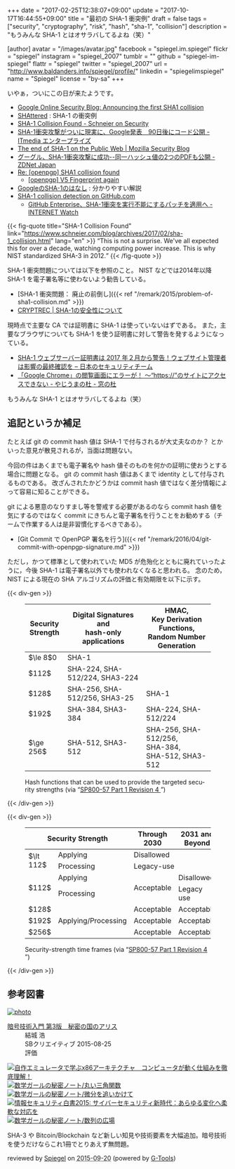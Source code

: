 +++
date = "2017-02-25T12:38:07+09:00"
update = "2017-10-17T16:44:55+09:00"
title = "最初の SHA-1 衝突例"
draft = false
tags = ["security", "cryptography", "risk", "hash", "sha-1", "collision"]
description = "もうみんな SHA-1 とはオサラバしてるよね（笑）"

[author]
  avatar = "/images/avatar.jpg"
  facebook = "spiegel.im.spiegel"
  flickr = "spiegel"
  instagram = "spiegel_2007"
  tumblr = ""
  github = "spiegel-im-spiegel"
  flattr = "spiegel"
  twitter = "spiegel_2007"
  url = "http://www.baldanders.info/spiegel/profile/"
  linkedin = "spiegelimspiegel"
  name = "Spiegel"
  license = "by-sa"
+++

いやぁ，ついにこの日が来たようです。

- [Google Online Security Blog: Announcing the first SHA1 collision](https://security.googleblog.com/2017/02/announcing-first-sha1-collision.html)
- [SHAttered](https://shattered.it/) : SHA-1 の衝突例
- [SHA-1 Collision Found - Schneier on Security](https://www.schneier.com/blog/archives/2017/02/sha-1_collision.html)
- [SHA-1衝突攻撃がついに現実に、Google発表　90日後にコード公開 - ITmedia エンタープライズ](http://www.itmedia.co.jp/enterprise/articles/1702/24/news067.html)
- [The end of SHA-1 on the Public Web | Mozilla Security Blog](https://blog.mozilla.org/security/2017/02/23/the-end-of-sha-1-on-the-public-web/)
- [グーグル、SHA-1衝突攻撃に成功--同一ハッシュ値の2つのPDFも公開 - ZDNet Japan](https://japan.zdnet.com/article/35097102/)
- [Re: [openpgp] SHA1 collision found](https://mailarchive.ietf.org/arch/msg/openpgp/AjJ3BHzd2c9K2KQ3DTk9Ry_QVYM)
    - [[openpgp] V5 Fingerprint again](https://mailarchive.ietf.org/arch/msg/openpgp/_uV_coJ0CYayv_2ptJMuSraJhws)
- [GoogleのSHA-1のはなし](https://www.slideshare.net/herumi/googlesha1) : 分かりやすい解説
- [SHA-1 collision detection on GitHub.com](https://github.com/blog/2338-sha-1-collision-detection-on-github-com)
    - [GitHub Enterprise、SHA-1衝突を実行不能にするパッチを適用へ -INTERNET Watch](http://internet.watch.impress.co.jp/docs/news/1050486.html)

{{< fig-quote title="SHA-1 Collision Found" link="https://www.schneier.com/blog/archives/2017/02/sha-1_collision.html" lang="en" >}}
<q>This is not a surprise. We've all expected this for over a decade, watching computing power increase. This is why NIST standardized SHA-3 in 2012.</q>
{{< /fig-quote >}}

SHA-1 衝突問題については以下を参照のこと。
NIST などでは2014年以降 SHA-1 を電子署名等に使わないよう勧告している。

- [SHA-1 衝突問題： 廃止の前倒し]({{< ref "/remark/2015/problem-of-sha1-collision.md" >}})
- [CRYPTREC | SHA-1の安全性について](http://www.cryptrec.go.jp/topics/cryptrec_20151218_sha1_cryptanalysis.html)

現時点で主要な CA では証明書に SHA-1 は使っていないはずである。
また，主要なブラウザについても SHA-1 を使う証明書に対して警告を発するようになっている。

- [SHA-1 ウェブサーバー証明書は 2017 年２月から警告！ウェブサイト管理者は影響の最終確認を – 日本のセキュリティチーム](https://blogs.technet.microsoft.com/jpsecurity/2016/11/25/sha1countdown/)
- [「Google Chrome」の閲覧画面にエラーが！ ～“https://”のサイトにアクセスできない - やじうまの杜 - 窓の杜](http://forest.watch.impress.co.jp/docs/serial/yajiuma/1041798.html)

もうみんな SHA-1 とはオサラバしてるよね（笑）

## 追記というか補足

たとえば git の commit hash 値は SHA-1 で付与されるが大丈夫なのか？ とかいった意見が散見されるが，当面は問題ない。

今回の件はあくまでも電子署名や hash 値そのものを何かの証明に使おうとする場合に問題となる。
git の commit hash 値はあくまで identity として付与されるものである。
改ざんされたかどうかは commit hash 値ではなく差分情報によって容易に知ることができる。

git による悪意のなりすまし等を警戒する必要があるのなら commit hash 値を気にするのではなく commit にきちんと電子署名を行うことをお勧めする（チームで作業する人は是非習慣化するべきである）。

- [Git Commit で OpenPGP 署名を行う]({{< ref "/remark/2016/04/git-commit-with-openpgp-signature.md" >}})

ただし，かつて標準として使われていた MD5 が危殆化とともに廃れていったように，今後 SHA-1 は電子署名以外でも使われなくなると思われる。
念のため， NIST による現在の SHA アルゴリズムの評価と有効期限を以下に示す。

{{< div-gen >}}
<figure lang='en'>
<style>
main table.nist3 th  {
  vertical-align:middle;
  text-align: center;
}
main table.nist3 td  {
  //vertical-align:middle;
  text-align: center;
}
</style>
<table class="nist3">
<thead>
<tr>
<th>Security <br>Strength</th>
<th>Digital Signatures and <br>hash-only applications</th>
<th>HMAC,<br>Key Derivation Functions,<br>Random Number Generation</th>
</tr>
</thead>
<tbody>
<tr>
<td> $\le 8$0</td>
<td>SHA-1</td>
<td>&nbsp;</td>
</tr><tr>
<td>$112$</td>
<td>SHA-224, SHA-512/224, SHA3-224</td>
<td>&nbsp;</td>
</tr><tr>
<td>$128$</td>
<td>SHA-256, SHA-512/256, SHA3-25</td>
<td>SHA-1</td>
</tr><tr>
<td>$192$</td>
<td>SHA-384, SHA3-384</td>
<td>SHA-224, SHA-512/224</td>
</tr><tr>
<td>$\ge 256$</td>
<td>SHA-512, SHA3-512</td>
<td>SHA-256, SHA-512/256,<br> SHA-384,<br> SHA-512, SHA3-512</td>
</tr>
</tbody>
</table>
<figcaption>Hash functions that can be used to provide the targeted security strengths (via <q><a href='https://doi.org/10.6028/NIST.SP.800-57pt1r4'>SP800-57 Part 1 Revision 4 <sup><i class='far fa-file-pdf'></i></sup></a></q>)</figcaption>
</figure>
{{< /div-gen >}}

{{< div-gen >}}
<figure lang='en'>
<style>
main table.nist4 th  {
  vertical-align:middle;
  text-align: center;
}
main table.nist4 td  {
  vertical-align:middle;
  text-align: center;
}
</style>
<table class="nist4">
<thead>
<tr>
<th colspan='2'>Security Strength</th>
<th>Through<br> 2030</th>
<th>2031 and<br> Beyond</th>
</tr>
</thead>
<tbody>
<tr><td rowspan='2'>$\lt 112$</td><td>Applying</td>  <td colspan='2'>Disallowed</td></tr>
<tr>                              <td>Processing</td><td colspan='2'>Legacy-use</td></tr>
<tr><td rowspan='2'>$112$</td>    <td>Applying</td>  <td rowspan='2'>Acceptable</td><td>Disallowed</td></tr>
<tr>                              <td>Processing</td>                               <td>Legacy use</td></tr>

<tr><td>$128$</td>                <td rowspan='3'>Applying/Processing</td><td>Acceptable</td><td>Acceptable</td></tr>
<tr><td>$192$</td>                                   <td>Acceptable</td><td>Acceptable</td></tr>
<tr><td>$256$</td>                                   <td>Acceptable</td><td>Acceptable</td></tr>
</tbody>
</table>
<figcaption>Security-strength time frames (via <q><a href='https://doi.org/10.6028/NIST.SP.800-57pt1r4'>SP800-57 Part 1 Revision 4 <sup><i class='far fa-file-pdf'></i></sup></a></q>)</figcaption>
</figure>
{{< /div-gen >}}

## 参考図書

<div class="hreview" ><a class="item url" href="http://www.amazon.co.jp/exec/obidos/ASIN/B015643CPE/baldandersinf-22/"><img src="http://ecx.images-amazon.com/images/I/51t6yHHVwEL._SL160_.jpg" alt="photo" class="photo"  /></a><dl ><dt class="fn"><a class="item url" href="http://www.amazon.co.jp/exec/obidos/ASIN/B015643CPE/baldandersinf-22/">暗号技術入門 第3版　秘密の国のアリス</a></dt><dd>結城 浩 </dd><dd>SBクリエイティブ 2015-08-25</dd><dd>評価<abbr class="rating" title="5"><img src="http://g-images.amazon.com/images/G/01/detail/stars-5-0.gif" alt="" /></abbr> </dd></dl><p class="similar"><a href="http://www.amazon.co.jp/exec/obidos/ASIN/B0148FQNVC/baldandersinf-22/" target="_top"><img src="http://images.amazon.com/images/P/B0148FQNVC.09._SCTHUMBZZZ_.jpg"  alt="自作エミュレータで学ぶx86アーキテクチャ　コンピュータが動く仕組みを徹底理解！"  /></a> <a href="http://www.amazon.co.jp/exec/obidos/ASIN/B00W6NCLJM/baldandersinf-22/" target="_top"><img src="http://images.amazon.com/images/P/B00W6NCLJM.09._SCTHUMBZZZ_.jpg"  alt="数学ガールの秘密ノート/丸い三角関数"  /></a> <a href="http://www.amazon.co.jp/exec/obidos/ASIN/B00Y9EYOIW/baldandersinf-22/" target="_top"><img src="http://images.amazon.com/images/P/B00Y9EYOIW.09._SCTHUMBZZZ_.jpg"  alt="数学ガールの秘密ノート/微分を追いかけて"  /></a> <a href="http://www.amazon.co.jp/exec/obidos/ASIN/B012BYBTZC/baldandersinf-22/" target="_top"><img src="http://images.amazon.com/images/P/B012BYBTZC.09._SCTHUMBZZZ_.jpg"  alt="情報セキュリティ白書2015: サイバーセキュリティ新時代：あらゆる変化へ柔軟な対応を"  /></a> <a href="http://www.amazon.co.jp/exec/obidos/ASIN/B00W6NCLL0/baldandersinf-22/" target="_top"><img src="http://images.amazon.com/images/P/B00W6NCLL0.09._SCTHUMBZZZ_.jpg"  alt="数学ガールの秘密ノート/数列の広場"  /></a> </p>
<p class="description">SHA-3 や Bitcoin/Blockchain など新しい知見や技術要素を大幅追加。暗号技術を使うだけならこれ1冊でとりあえず無問題。</p>
<p class="gtools" >reviewed by <a href='#maker' class='reviewer'>Spiegel</a> on <abbr class="dtreviewed" title="2015-09-20">2015-09-20</abbr> (powered by <a href="http://www.goodpic.com/mt/aws/index.html" >G-Tools</a>)</p>
</div>
